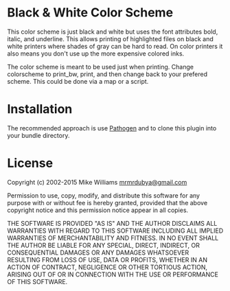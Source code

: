 Black & White Color Scheme
==========================

This color scheme is just black and white but uses the font attributes bold,
italic, and underline.  This allows printing of highlighted files on black and
white printers where shades of gray can be hard to read.  On color printers it
also means you don't use up the more expensive colored inks. 

The color scheme is meant to be used just when printing.  Change colorscheme to
print_bw, print, and then change back to your prefered scheme.  This could be
done via a map or a script.
 
Installation
============

The recommended approach is use
[Pathogen](https://github.com/tpope/vim-pathogen) and to clone this plugin into
your bundle directory.

License
=======

Copyright (c) 2002-2015 Mike Williams <mrmrdubya@gmail.com>

Permission to use, copy, modify, and distribute this software for any
purpose with or without fee is hereby granted, provided that the above
copyright notice and this permission notice appear in all copies.

THE SOFTWARE IS PROVIDED "AS IS" AND THE AUTHOR DISCLAIMS ALL WARRANTIES
WITH REGARD TO THIS SOFTWARE INCLUDING ALL IMPLIED WARRANTIES OF
MERCHANTABILITY AND FITNESS. IN NO EVENT SHALL THE AUTHOR BE LIABLE FOR
ANY SPECIAL, DIRECT, INDIRECT, OR CONSEQUENTIAL DAMAGES OR ANY DAMAGES
WHATSOEVER RESULTING FROM LOSS OF USE, DATA OR PROFITS, WHETHER IN AN
ACTION OF CONTRACT, NEGLIGENCE OR OTHER TORTIOUS ACTION, ARISING OUT OF
OR IN CONNECTION WITH THE USE OR PERFORMANCE OF THIS SOFTWARE.
